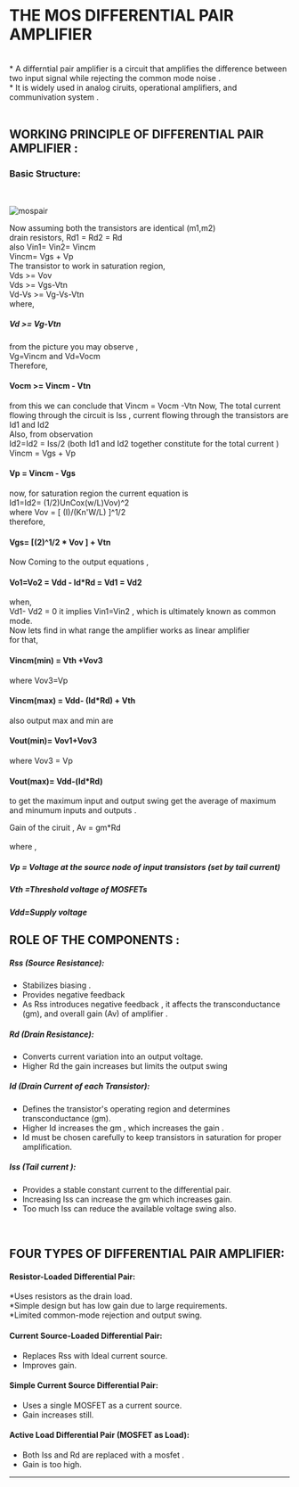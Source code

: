 # THE MOS DIFFERENTIAL PAIR AMPLIFIER <br>
<br>
* A differntial pair amplifier is a circuit that amplifies the difference between two input signal while rejecting the common mode noise .<br>
* It is widely used in analog ciruits, operational amplifiers, and communivation system .<br>
<br>

## WORKING PRINCIPLE OF DIFFERENTIAL PAIR AMPLIFIER :<br>

### Basic Structure:<br>
<br>

![mospair](https://github.com/user-attachments/assets/518b2b0d-fc94-4921-8b5f-caafb7b475b9)<br>

Now assuming both the transistors are identical (m1,m2)<br>
drain resistors, Rd1 = Rd2 = Rd <br>
also Vin1= Vin2= Vincm <br>
    Vincm= Vgs + Vp <br>
The transistor to work in saturation region,<br>
    Vds >= Vov <br>
    Vds >= Vgs-Vtn <br>
    Vd-Vs >= Vg-Vs-Vtn <br>
where,
##### Vd >= Vg-Vtn<br>
from the picture you may observe ,<br>
Vg=Vincm and Vd=Vocm <br>
Therefore,
#### Vocm >= Vincm - Vtn
from this we can conclude that Vincm = Vocm -Vtn
Now,
The total current flowing through the circuit is Iss , current flowing through the transistors are Id1 and Id2 <br>
Also, from observation <br>
Id2=Id2 = Iss/2 (both Id1 and Id2 together constitute for the total current )<br>
Vincm = Vgs + Vp<br>

#### Vp = Vincm - Vgs<br>
now, for saturation region the current equation is <br>
Id1=Id2= (1/2)UnCox(w/L)Vov)^2 <br>
where Vov = [ (I)/(Kn'W/L) ]^1/2 <br>
therefore,<br>
#### Vgs= [(2)^1/2 * Vov ] + Vtn <br>
Now Coming to the output equations ,<br>
#### Vo1=Vo2 = Vdd - Id*Rd = Vd1 = Vd2<br>
when,<br>
Vd1- Vd2 = 0 it implies Vin1=Vin2 , which is ultimately known as common mode.<br>
Now lets find in what range the amplifier works as linear amplifier <br>
for that,<br>
#### Vincm(min) = Vth +Vov3 <br>
where Vov3=Vp<br>
#### Vincm(max) = Vdd- (Id*Rd) + Vth <br>
also output max and min are<br>
#### Vout(min)= Vov1+Vov3 <br>
where Vov3 = Vp <br>
#### Vout(max)= Vdd-(Id*Rd)<br>
to get the maximum input and output swing get the average of maximum and minumum inputs and outputs .<br>

Gain of the ciruit , Av = gm*Rd <br>
<br>
where , 
##### Vp = Voltage at the source node of input transistors (set by tail current)<br>
##### Vth =Threshold voltage of MOSFETs<br>
##### Vdd=Supply voltage<br>

## ROLE OF THE COMPONENTS : <br>
##### Rss (Source Resistance):<br>
* Stabilizes biasing .<br>
* Provides negative feedback <br>
* As Rss introduces negative feedback , it affects the transconductance (gm), and overall gain (Av) of amplifier .<br>

##### Rd (Drain Resistance):<br>
* Converts current variation into an output voltage.<br>
* Higher Rd the gain increases but limits the output swing <br>

##### Id (Drain Current of each Transistor):<br>
* Defines the transistor's operating region and determines transconductance (gm).<br>
* Higher Id increases the gm , which increases the gain . <br>
* Id must be chosen carefully to keep transistors in saturation for proper amplification.<br>

##### Iss (Tail current ):<br>
* Provides a stable constant current to the differential pair.<br>
* Increasing Iss can increase the gm which increases gain.<br>
* Too much Iss can reduce the available voltage swing also.<br>
<br>

## FOUR TYPES OF DIFFERENTIAL PAIR AMPLIFIER: <br>
#### Resistor-Loaded Differential Pair: <br>
*Uses resistors as the drain load.<br>
*Simple design but has low gain due to large  requirements.<br>
*Limited common-mode rejection and output swing.<br>

#### Current Source-Loaded Differential Pair:<br>
* Replaces Rss with Ideal current source.<br>
* Improves gain.<br>

#### Simple Current Source Differential Pair:<br>
* Uses a single MOSFET as a current source.<br>
* Gain increases still.<br>

#### Active Load Differential Pair (MOSFET as Load):<br>
* Both Iss and Rd are replaced with a mosfet .<br>
* Gain is too high.<br>
-----------------------------------------------------------------------------------------------






